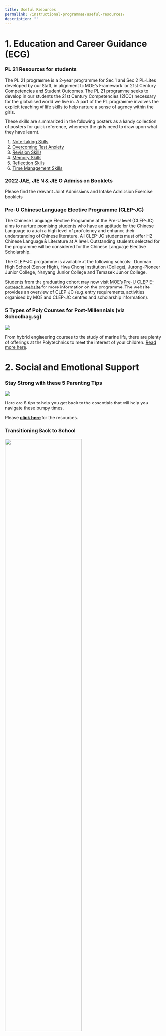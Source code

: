```yaml
---
title: Useful Resources
permalink: /instructional-programmes/useful-resources/
description: ""
---
```

# 1. Education and Career Guidance (ECG)


### PL 21 Resources for students

The PL 21 programme is a 2-year programme for Sec 1 and Sec 2 PL-Lites developed by our Staff, in alignment to MOE’s Framework for 21st Century Competencies and Student Outcomes. The PL 21 programme seeks to develop in our students the 21st Century Competencies (21CC) necessary for the globalised world we live in. A part of the PL programme involves the explicit teaching of life skills to help nurture a sense of agency within the girls.  
  
These skills are summarized in the following posters as a handy collection of posters for quick reference, whenever the girls need to draw upon what they have learnt.  
  
1. [Note-taking Skills](/files/pl21%20bites%20-%2001%20note-taking%20skills.pdf)
2. [Overcoming Test Anxiety](/files/pl21%20bites%20-%2002%20overcoming%20test%20anxiety.pdf)
3. [Revision Skills](/files/pl21%20bites%20-%2003%20revision%20skills.pdf)
4. [Memory Skills](/files/pl21%20bites%20-%2004%20memory%20skills.pdf)
5. [Reflection Skills](/files/pl21%20bites%20-%2005%20reflection%20skills.pdf)
6. [Time Management Skills](/files/pl21%20bites%20-%2006%20time%20management%20skills.pdf)

### 2022 JAE, JIE N & JIE O Admission Booklets

Please find the relevant Joint Admissions and Intake Admission Exercise booklets

### Pre-U Chinese Language Elective Programme (CLEP-JC)


The Chinese Language Elective Programme at the Pre-U level (CLEP-JC) aims to nurture promising students who have an aptitude for the Chinese Language to attain a high level of proficiency and enhance their understanding of Chinese literature. All CLEP-JC students must offer H2 Chinese Language & Literature at A level. Outstanding students selected for the programme will be considered for the Chinese Language Elective Scholarship.  
  
The CLEP-JC programme is available at the following schools:  Dunman High School (Senior High), Hwa Chong Institution (College), Jurong-Pioneer Junior College, Nanyang Junior College and Temasek Junior College.  
  
Students from the graduating cohort may now visit [MOE’s Pre-U CLEP E-outreach website](https://sites.google.com/moe.edu.sg/preuclep) for more information on the programme. The website provides an overview of CLEP-JC (e.g. entry requirements, activities organised by MOE and CLEP-JC centres and scholarship information).

### 5 Types of Poly Courses for Post-Millennials (via Schoolbag.sg)

![](/images/5-types-of-poly-courses-for-post-millennialsb.jpeg)

From hybrid engineering courses to the study of marine life, there are plenty of offerings at the Polytechnics to meet the interest of your children. [Read more here](https://www.schoolbag.sg/story/5-types-of-poly-courses-for-post-millennials).

# 2. Social and Emotional Support

### Stay Strong with these 5 Parenting Tips

![](/images/Stay%20Strong%20with%20these%205%20parenting%20tips.png)

Here are 5 tips to help you get back to the essentials that will help you navigate these bumpy times.  
  
Please **[click here](/files/stay-strong-with-these-5-parenting-tips.pdf)** for the resources.

### Transitioning Back to School


<img src="/images/Transitioning%20Back%20to%20School.png" 
     style="width:70%">

As our children gradually return to school, we might find ourselves in our period of adaptation. Here is a handy kit to best help our children as they gradually return to schools.  
  
Please **[click here](/files/Parent%20Kit%20-%20Transitioning%20Back%20to%20School.pdf)** for the resources.

### Stay Well To Stay Strong

![](/images/Stay%20Well%20To%20Stay%20Strong%20.png)

Here are some useful resources that can help you relax, destress and stay positive through it all. When we face challenging situations, it can help to talk to someone who can provide a listening ear and to offer you a different perspective.  
  
[https://www.healthhub.sg/programmes/170/StayWell#families-stay-healthy](https://www.healthhub.sg/programmes/170/StayWell#families-stay-healthy)

### Journey to Become a Better Supporter

![](/images/Journey%20to%20become%20a%20better%20supporter.png)

As we weather through COVID-19, there are surely times where we would feel overwhelmed. Join us through an experiential journey on how you can best navigate check in conversations  
  
Link to the Virtual Journey: [healthhub.sg/justcheckingin/virtualjourney](http://healthhub.sg/justcheckingin/virtualjourney)

Scan QR to enter

<img src="/images/journey%20QR.png" style="width:25%">

**Quarter, Quarter, Half (30 seconds song)**

![](/images/Quarter%20Quarter.png)

Nutrition plays such a big role in our development. My Healthy Plate is an easy-to-understand visual guide designed by Health Promotion to help you to eat healthier, manage your weight, ward off chronic diseases and stay happy and healthy.  
  
[https://www.youtube.com/watch?v=M-rsruugB3o](https://www.youtube.com/watch?v=M-rsruugB3o)

### A Guide to Building Mental Well-being of Children and Youth

<img src="/images/useful_resource11.jpeg" 
     style="width:50%">

In this guide, HPB have provided activities and tips that parents and teachers may use to build on the different mental wellbeing domains for children and youth. Parents may wish to use the information in your interaction with parents and families, in order to work together to build the mental wellbeing of children and youth.

  
  
Please [click here](/files/Mental-Wellbeing-Guide-for-Stakeholders.pdf) to access the guide.

### “Race to Praise” Fill Your Child’s Love Tank in 20 minutes


<img src="/images/Race%20to%20Praise.jpeg" 
     style="width:50%">

In this resource, Focus in the Family has provided activities and tips that parents can use to reconnect with your kids and nurture them with resilience to handle setbacks in life.

 
Please [click here](/files/Fill_Your_Child_s_Love_Tank_eGuide.pdf) to access the “Race To Praise” resource.

### Supporting your child’s transition through Secondary School


<img src="/images/useful_resource10.jpeg" 
     style="width:40%">

This resource provides tips for parents to build a supportive and caring home environment to nurture the Social and emotional skills of their children and support them through transitions. Please [click here](/files/Transition_Primary%20Sec_final.pdf) to access the resource.

### Building Resilience in Your Child

<img src="/images/useful_resource08.png" 
     style="width:50%">
		 
This resource provides information for parents on how to foster resilience and recognise common stress symptoms in their daughters. Tips on how to guide your child in developing a sense of purpose, setting goals, problem solving, building character strengths, developing positive thinking, building positive social skills and building “emotional strengths” are also included.  
  
Please click on [this link](/files/Resilience-Resources_for%20parents_final.pdf) to download the resource.

  
### Caring Actions in Response to an Emergency (CARE) Brochure

<p><a href="/files/MOE_Parent%20Version%20final%202018.pdf">
<img src="/images/carebrochure01.jpeg" width="100" height="132">
</a></p>

Please click on image to download this resource for staff and parents in crisis support.

### Article by Mrs Jenny Yeo, 9 July 2016 ‘Your Grades Do Not Define You’


<img src="/images/jenny_yeo.jpeg" 
     style="width:40%">

Please [click here](https://www.schoolbag.sg/story/your-grades-do-not-define-you#.V5qgk45Zwpp) to read the article.

### Strengthening positive Teacher-Student Relationships

<img src="/images/strengthen_positive_tsr.png" 
     style="width:50%">

Paya Lebar Methodist Girls' School (Sec) has continued to place a premium on enabling positive teacher-student relationships (TSR) to grow in a culture of care. The school’s journey, together with six others which have utilised either Transactional Analysis, Positive Education or Restorative Practices, has been captured and compiled into a book: Strengthening Positive TSR: Learning from the journeys of seven schools.  
  
Please [click here](https://www.plmgss.moe.edu.sg/qql/slot/u173/Programme/Useful%20Resources/Strengthening%20Positive%20TSR_Learning%20from%20the%20journeys%20of%20seven%20schools.pdf) to access the book.

### What is Dyslexia?

<img src="/images/dyslexia.png" 
     style="width:50%">

This resource (What is Dyslexia?) was designed primarily for parents.  
  
What is Dyslexia? aims to raise awareness of  the characteristics of dyslexia, dispel some common myths, and provide  strategies that parents can use to support their child with dyslexia at  home.  
  
What is Dyslexia? covers three broad areas:  

*   Signs of dyslexia
*   Common myths about dyslexia
*   Supporting my child with dyslexia
*   Helping your child to have a healthy self-esteem
*   Helping your child with literacy activities (each activity is accompanied by a printable hand-out in PDF format)
*   Helping your child with homework  
    

  
Please [click here](https://www.schoolbag.sg/story/supporting-children-with-dyslexia) for more information.

### How Parents Can Support Their Children in the Learning of Tamil Language in Secondary School

<img src="/images/useful_resource09.jpeg" 
     style="width:80%">
		 
Please [click here](https://www.schoolbag.sg/story/how-parents-can-support-their-children-in-the-learning-of-tamil-language-in-secondary-school?utm_source=newsletter&utm_medium=email&utm_campaign=2016#.Vv3N6z-NPP5) to read the article.  

### Healthy Meals in Schools Programme

<img src="/images/healthy_meal.png" 
     style="width:50%">

This brochure provides parents with tips to reinforce healthy eating habits.

  
Please click this [Parents’ Booklet](/files/HPB%20HM%20Parents'%20Booklet_School_Generic_30%20Mar.pdf) for details.  
  
Source: Health Promotion Board

# 3. Academic Support

### Providing Social and Emotional Support for your child


<img src="/images/provide%20social.png" 
     style="width:70%">

**[This brochure](/files/trifold-brochure.pdf)** provides an overview of resources for parents in providing social and emotional support.

### Relating Well with Our Children

<img src="/images/relating-well-with-your-child.jpeg" 
     style="width:70%">
		 
Communicating with our children is one of our best ways of building bonds. How can we help our children know that we care for them? [**Here are tips**](/files/relating-well-with-your-child.pdf) on relating well with our children through active listening and S.P.A.C.E.

### Resources for students on Note-taking, Listening, Participation Tips

Source: Dartmouth College, USA  
[https://www.dartmouth.edu/~acskills/success/notes.html](https://www.dartmouth.edu/~acskills/success/notes.html)  

### Resources for students on Study skills: Time management, Reading, Note-taking, IT literacy, Research & Library skills

Source: University of Cambridge  
[https://www.admin.cam.ac.uk/univ/plagiarism/students/skills/](https://www.admin.cam.ac.uk/univ/plagiarism/students/skills/)  

### breathe Brochures from HPB

<p><a href="/files/stress-busters.pdf">
<img src="/images/useful_resource01.png" style="width:50%">
</a></p>

Click on image to find out how you can overcome stress and free yourself to release the potential within you!

<p><a href="/files/power-of-positive-thinking.pdf">
<img src="/images/useful_resource02.png" style="width:50%">
</a></p>

Click on image to find out how you can choose to think positively for a more rewarding and fulfilling life.

<p><a href="/files/being-emo-chic.pdf">
<img src="/images/useful_resource01a.png" style="width:50%">
</a></p>

Click on image to find out how you can manage your emotions

### Stay Cool! Beat Stress


<p><a href="/files/Stay%20Cool!%20Beat%20Stress.pdf">
<img src="/images/useful_resource03.png" style="width:50%">
</a></p>

This 16-page booklet by the Health Promotion Board (HPB) gives some tips on how to manage stress and other challenges. Click on image to find out how you can beat exam stress.

[